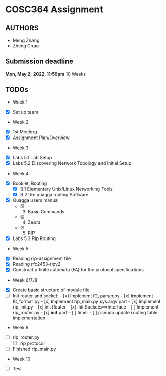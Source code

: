 # COSC364 Assignment

## AUTHORS
* Meng Zhang
* Zheng Chao

## Submission deadline
**Mon, May 2, 2022, 11:59pm**
10 Weeks

## TODOs

* Week 1
- [x] Set up team

* Week 2
- [x] 1st Meeting
- [x] Assignment Plan/Overview

* Week 3
- [x] Labs 5.1 Lab Setup
- [x] Labs 5.2 Discovering Network Topology and Initial Setup

* Week 4
- [x] Booklet_Routing
    - [x] B.1 Elementary Unix/Linux Networking Tools
    - [x] B.2 the quagga routing Software
- [x] Quagga users manual
    - [x] 3. Basic Commands
    - [x] 4. Zebra
    - [x] 5. RIP
- [x] Labs 5.3 Rip Routing

* Week 5
- [x] Reading rip-assignment file
- [x] Reading rfc2453-ripv2
- [x] Construct a finite automata (FA) for the protocol specifications
* Week 6/7/8
- [x] Create basic structure of module file
- [ ] Init router and socket:
        - [x] Implement IO_parser.py
        - [x] Implement IO_format.py
        - [x] Implement rip_main.py sys.argv part
        - [x] Implement rip_init.py
            - [x] init Router
            - [x] init Sockets==>Interface
        - [ ] Implement rip_router.py
            - [x] __init__ part
            - [ ] timer
            - [ ] pseudo update routing table implementation
* Week 9
- [ ] rip_router.py
    - [ ] rip protocol
- [ ] Finished rip_main.py
* Week 10
- [ ] Test

